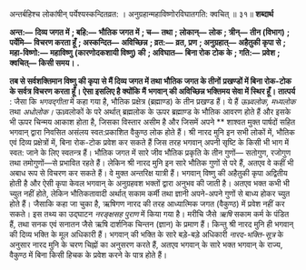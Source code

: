  

अन्तर्बहिश्च लोकांषीन् पर्येश्यस्कन्दितव्रत: । अनुग्रहान्महाविष्णोरविघातगति: क्वचित् ॥ ३१॥ **शब्दार्थ** 

**अन्त:—** **दिव्य जगत में** **; बहि:—** **भौतिक जगत में** **; च—** **तथा** **; लोकान्—** **लोक** **; त्रीन्—** **तीन (विभाग)** **; पर्येमि—** **विचरण करता हूँ** **; अस्कन्दित—** **अविच्छिन्न** **; व्रत:—** **व्रत, प्रण** **; अनुग्रहात्—** **अहैतुकी कृपा से** **; महा-विष्णो:—** **महाविष्णु** **(कारणोदकशायी विष्णु) की** **; अविघात—** **बिना रोक टोक के** **; गति:—** **प्रवेश** **; क्वचित्—** **किसी समय।** **.** 

**तब से सर्वशक्तिमान विष्णु की कृपा से मैं दिव्य जगत में तथा भौतिक जगत के तीनों** **प्रखण्डों में बिना रोक-टोक के सर्वत्र विचरण करता हूँ। ऐसा इसलिए है क्योंकि मैं** **भगवान् की अविच्छिन्न भक्तिमय सेवा में स्थिर हूँ।** **तात्पर्य** : जैसा कि *भगवद्गीता* में कहा गया है, भौतिक प्रक्षेत्र (ब्रह्माण्ड) के तीन प्रखण्ड हैं। ये हैं *ऊध्र्वलोक, मध्यलोक* तथा *अधोलोक।* ऊध्र्वलोकों के परे अर्थात् ब्रह्मलोक के ऊपर ब्रह्माण्ड के भौतिक आवरण होते हैं और इसके भी ऊपर चिन्मय आकाश होता है, जिसका विस्तार असीम है और जिसमें अपने ** शाश्वत मुक्त पार्षदों सहित भगवान् द्वारा निवसित असंलय स्वत:प्रकाशित वैकुण्ठ लोक होते हैं। श्री नारद मुनि इन सभी लोकों में, भौतिक एवं दिव्य प्रक्षेत्रों में, बिना रोक-टोक प्रवेश कर सकते हैं जिस तरह भगवान् अपनी सृष्टि के किसी भी भाग में स्वत: जाने के लिए स्वतन्त्र हैं। भौतिक जगत में सारे जीव भौतिक प्रकृति के तीन गुणों— सतोगुण, रजोगुण तथा तमोगुणों—से प्रभावित रहते हैं। लेकिन श्री नारद मुनि इन सारे भौतिक गुणों से परे हैं, अतएव वे कहीं भी अबाध रूप से विचरण कर सकते हैं। वे मुक्त अन्तरिक्ष यात्री हैं। भगवान् विष्णु की अहैतुकी कृपा अद्वितीय होती है और ऐसी कृपा केवल भगवान् के अनुग्रहवश भक्तों द्वारा अनुभव की जाती है। अतएव भक्त कभी भी च्युत नहीं होते, लेकिन भौतिकतावादी अर्थात् सकाम कर्मी तथा ज्ञानी अपने-अपने गुणों से बाध्य होकर च्युत होते हैं। जैसाकि कहा जा चुका है, ऋषिगण नारद की तरह आध्यात्मिक जगत (वैकुण्ठ) में प्रवेश नहीं कर सकते। इस तथ्य का उद्घाटन *नरङ्क्षसह पुराण* में किया गया है। मरीचि जैसे *ऋषि* सकाम कर्म के पंडित हैं, तथा सनक एवं सनातन जैसे ऋषि दार्शनिक चिन्तन (ज्ञान) के प्रमाण हैं। किन्तु श्री नारद मुनि ही भगवान् की दिव्य भक्ति के मूल अधिकारी हैं। भगवान् की भक्ति के सारे बड़े-बड़े अधिकारी *नारद-भक्ति-सूत्र* के अनुसार नारद मुनि के चरण चिह्नों का अनुसरण करते हैं, अतएव भगवान् के सारे भक्त भगवान् के राज्य, वैकुण्ठ में बिना किसी हिचक के प्रवेश करने के पात्र होते हैं। 